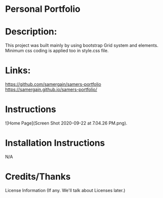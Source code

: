 # Personal Portfolio

# Description:
This project was built mainly by using bootstrap Grid system and elements. Minimum css coding is applied too in style.css file.

# Links:
https://github.com/samergain/samers-portfolio
https://samergain.github.io/samers-portfolio/

# Instructions 
![Home Page](Screen Shot 2020-09-22 at 7.04.26 PM.png).

# Installation Instructions 
N/A

# Credits/Thanks 

License Information (If any. We'll talk about Licenses later.)
